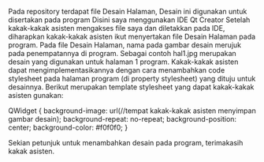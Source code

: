 Pada repository terdapat file Desain Halaman, Desain ini digunakan untuk disertakan pada program
Disini saya menggunakan IDE Qt Creator
Setelah kakak-kakak asisten mengakses file saya dan diletakkan pada IDE, diharapkan kakak-kakak asisten ikut menyertakan file Desain Halaman pada program.
Pada file Desain Halaman, nama pada gambar desain merujuk pada penempatannya di program.
Sebagai contoh hal1.jpg merupakan desain yang digunakan untuk halaman 1 program.
Kakak-kakak asisten dapat mengimplementasikannya dengan cara menambahkan code stylesheet pada halaman program (di property stylesheet) yang dituju untuk desainnya.
Berikut merupakan template stylesheet yang dapat kakak-kakak asisten gunakan:

QWidget {
    background-image: url(//tempat kakak-kakak asisten menyimpan gambar desain);
    background-repeat: no-repeat;
    background-position: center;
    background-color: #f0f0f0; 
}

Sekian petunjuk untuk menambahkan desain pada program, terimakasih kakak asisten.
